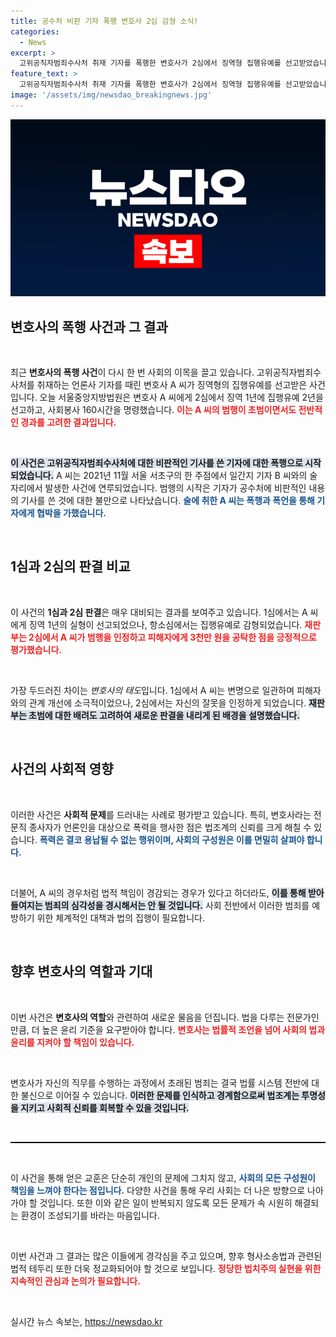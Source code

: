 ```yaml
---
title: 공수처 비판 기자 폭행 변호사 2심 감형 소식!
categories:
  - News
excerpt: >
  고위공직자범죄수사처 취재 기자를 폭행한 변호사가 2심에서 징역형 집행유예를 선고받았습니다. 범행 당시 음주 후 우발적이었다며 사과했지만, 첫 판결보다 완화된 양형으로 사회봉사 명령을 받게 됐습니다.
feature_text: >
  고위공직자범죄수사처 취재 기자를 폭행한 변호사가 2심에서 징역형 집행유예를 선고받았습니다. 범행 당시 음주 후 우발적이었다며 사과했지만, 첫 판결보다 완화된 양형으로 사회봉사 명령을 받게 됐습니다.
image: '/assets/img/newsdao_breakingnews.jpg'
---
```


<p><img src="/assets/img/newsdao_breakingnews.jpg" alt="firstkoreanews 속보" /></p>

<h2 data-ke-size="size26">변호사의 폭행 사건과 그 결과</h2>

<p data-ke-size="size16">&nbsp;</p>

<p>최근 <strong>변호사의 폭행 사건</strong>이 다시 한 번 사회의 이목을 끌고 있습니다. 고위공직자범죄수사처를 취재하는 언론사 기자를 때린 변호사 A 씨가 징역형의 집행유예를 선고받은 사건입니다. 오늘 서울중앙지방법원은 변호사 A 씨에게 2심에서 징역 1년에 집행유예 2년을 선고하고, 사회봉사 160시간을 명령했습니다. <b><span style="color: #ee2323;">이는 A 씨의 범행이 초범이면서도 전반적인 경과를 고려한 결과입니다.</span></b> </p>

<p><br /></p>

<p><b><span style="background-color: #21538527;">이 사건은 고위공직자범죄수사처에 대한 비판적인 기사를 쓴 기자에 대한 폭행으로 시작되었습니다.</span></b> A 씨는 2021년 11월 서울 서초구의 한 주점에서 일간지 기자 B 씨와의 술자리에서 발생한 사건에 연루되었습니다. 범행의 시작은 기자가 공수처에 비판적인 내용의 기사를 쓴 것에 대한 불만으로 나타났습니다. <b><span style="color: #1a5490;">술에 취한 A 씨는 폭행과 폭언을 통해 기자에게 협박을 가했습니다.</span></b></p>

<p data-ke-size="size16">&nbsp;</p>

<h2 data-ke-size="size26">1심과 2심의 판결 비교</h2>

<p data-ke-size="size16">&nbsp;</p>

<p>이 사건의 <strong>1심과 2심 판결</strong>은 매우 대비되는 결과를 보여주고 있습니다. 1심에서는 A 씨에게 징역 1년의 실형이 선고되었으나, 항소심에서는 집행유예로 감형되었습니다. <b><span style="color: #ee2323;">재판부는 2심에서 A 씨가 범행을 인정하고 피해자에게 3천만 원을 공탁한 점을 긍정적으로 평가했습니다.</span></b></p>

<p><br /></p>

<p>가장 두드러진 차이는 <em>변호사의 태도</em>입니다. 1심에서 A 씨는 변명으로 일관하며 피해자와의 관계 개선에 소극적이었으나, 2심에서는 자신의 잘못을 인정하게 되었습니다. <b><span style="background-color: #21538527;">재판부는 초범에 대한 배려도 고려하여 새로운 판결을 내리게 된 배경을 설명했습니다.</span></b></p>

<p data-ke-size="size16">&nbsp;</p>

<h2 data-ke-size="size26">사건의 사회적 영향</h2>

<p data-ke-size="size16">&nbsp;</p>

<p>이러한 사건은 <strong>사회적 문제</strong>를 드러내는 사례로 평가받고 있습니다. 특히, 변호사라는 전문직 종사자가 언론인을 대상으로 폭력을 행사한 점은 법조계의 신뢰를 크게 해칠 수 있습니다. <b><span style="color: #1a5490;">폭력은 결코 용납될 수 없는 행위이며, 사회의 구성원은 이를 면밀히 살펴야 합니다.</span></b> </p>

<p><br /></p>

<p>더불어, A 씨의 경우처럼 법적 책임이 경감되는 경우가 있다고 하더라도, <b><span style="background-color: #21538527;">이를 통해 받아들여지는 범죄의 심각성을 경시해서는 안 될 것입니다.</span></b> 사회 전반에서 이러한 범죄를 예방하기 위한 체계적인 대책과 법의 집행이 필요합니다.</p>

<p data-ke-size="size16">&nbsp;</p>

<h2 data-ke-size="size26">향후 변호사의 역할과 기대</h2>

<p data-ke-size="size16">&nbsp;</p>

<p>이번 사건은 <strong>변호사의 역할</strong>와 관련하여 새로운 물음을 던집니다. 법을 다루는 전문가인 만큼, 더 높은 윤리 기준을 요구받아야 합니다. <b><span style="color: #ee2323;">변호사는 법률적 조언을 넘어 사회의 법과 윤리를 지켜야 할 책임이 있습니다.</span></b> </p>

<p><br /></p>

<p>변호사가 자신의 직무를 수행하는 과정에서 초래된 범죄는 결국 법률 시스템 전반에 대한 불신으로 이어질 수 있습니다. <b><span style="background-color: #21538527;">이러한 문제를 인식하고 경계함으로써 법조계는 투명성을 지키고 사회적 신뢰를 회복할 수 있을 것입니다.</span></b></p>

<p data-ke-size="size16">&nbsp;</p>

<hr style="text-align: center; height: 2px; background-color: #000; border: none;" />

<p data-ke-size="size16">&nbsp;</p>

<p>이 사건을 통해 얻은 교훈은 단순히 개인의 문제에 그치지 않고, <b><span style="color: #1a5490;">사회의 모든 구성원이 책임을 느껴야 한다는 점입니다.</span></b> 다양한 사건을 통해 우리 사회는 더 나은 방향으로 나아가야 할 것입니다. 또한 이와 같은 일이 반복되지 않도록 모든 문제가 속 시원히 해결되는 환경이 조성되기를 바라는 마음입니다.</p>

<p><br /></p>

<p>이번 사건과 그 결과는 많은 이들에게 경각심을 주고 있으며, 향후 형사소송법과 관련된 법적 테두리 또한 더욱 정교화되어야 할 것으로 보입니다. <b><span style="color: #ee2323;">정당한 법치주의 실현을 위한 지속적인 관심과 논의가 필요합니다.</span></b></p>

<p data-ke-size="size16">&nbsp;</p>
실시간 뉴스 속보는, <a href="https://newsdao.kr" rel="dofollow">https://newsdao.kr</a>


